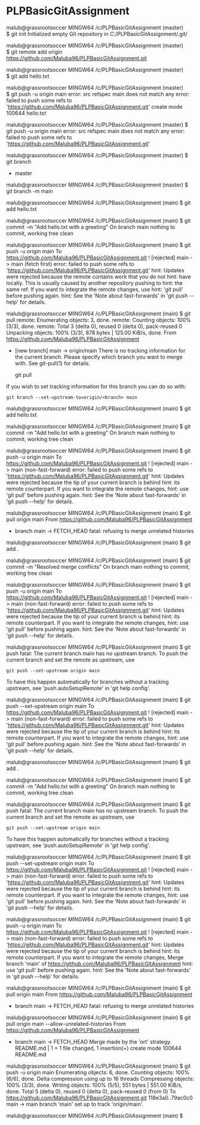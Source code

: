 # PLPBasicGitAssignment
malub@grassrootsoccer MINGW64 /c/PLPBasicGitAssignment (master)       
$ git init
Initialized empty Git repository in C:/PLPBasicGitAssignment/.git/    

malub@grassrootsoccer MINGW64 /c/PLPBasicGitAssignment (master)       
$ git remote add origin https://github.com/Maluba96/PLPBasicGitAssignment.git

malub@grassrootsoccer MINGW64 /c/PLPBasicGitAssignment (master)       
$ git add hello.txt

malub@grassrootsoccer MINGW64 /c/PLPBasicGitAssignment (master)       
$ git push -u origin main
error: src refspec main does not match any
error: failed to push some refs to 'https://github.com/Maluba96/PLPBasicGitAssignment.git'
 create mode 100644 hello.txt

malub@grassrootsoccer MINGW64 /c/PLPBasicGitAssignment (master)
$ git push -u origin main
error: src refspec main does not match any
error: failed to push some refs to 'https://github.com/Maluba96/PLPBasicGitAssignment.git'

malub@grassrootsoccer MINGW64 /c/PLPBasicGitAssignment (master)
$ git branch
* master

malub@grassrootsoccer MINGW64 /c/PLPBasicGitAssignment (master)
$ git branch -m main

malub@grassrootsoccer MINGW64 /c/PLPBasicGitAssignment (main)
$ git add hello.txt

malub@grassrootsoccer MINGW64 /c/PLPBasicGitAssignment (main)
$ git commit -m "Add hello.txt with a greeting"
On branch main
nothing to commit, working tree clean

malub@grassrootsoccer MINGW64 /c/PLPBasicGitAssignment (main)
$ git push -u origin main
To https://github.com/Maluba96/PLPBasicGitAssignment.git
 ! [rejected]        main -> main (fetch first)
error: failed to push some refs to 'https://github.com/Maluba96/PLPBasicGitAssignment.git'
hint: Updates were rejected because the remote contains work that you do not
hint: have locally. This is usually caused by another repository pushing to
hint: the same ref. If you want to integrate the remote changes, use
hint: 'git pull' before pushing again.
hint: See the 'Note about fast-forwards' in 'git push --help' for details.

malub@grassrootsoccer MINGW64 /c/PLPBasicGitAssignment (main)
$ git pull
remote: Enumerating objects: 3, done.
remote: Counting objects: 100% (3/3), done.
remote: Total 3 (delta 0), reused 0 (delta 0), pack-reused 0
Unpacking objects: 100% (3/3), 878 bytes | 125.00 KiB/s, done.
From https://github.com/Maluba96/PLPBasicGitAssignment
 * [new branch]      main       -> origin/main
There is no tracking information for the current branch.
Please specify which branch you want to merge with.
See git-pull(1) for details.

    git pull <remote> <branch>

If you wish to set tracking information for this branch you can do so with:

    git branch --set-upstream-to=origin/<branch> main


malub@grassrootsoccer MINGW64 /c/PLPBasicGitAssignment (main)
$ git add hello.txt

malub@grassrootsoccer MINGW64 /c/PLPBasicGitAssignment (main)
$ git commit -m "Add hello.txt with a greeting"
On branch main
nothing to commit, working tree clean

malub@grassrootsoccer MINGW64 /c/PLPBasicGitAssignment (main)
$ git push -u origin main
To https://github.com/Maluba96/PLPBasicGitAssignment.git
 ! [rejected]        main -> main (non-fast-forward)
error: failed to push some refs to 'https://github.com/Maluba96/PLPBasicGitAssignment.git'
hint: Updates were rejected because the tip of your current branch is behind
hint: its remote counterpart. If you want to integrate the remote changes,
hint: use 'git pull' before pushing again.
hint: See the 'Note about fast-forwards' in 'git push --help' for details.

malub@grassrootsoccer MINGW64 /c/PLPBasicGitAssignment (main)
$ git pull origin main
From https://github.com/Maluba96/PLPBasicGitAssignment
 * branch            main       -> FETCH_HEAD
fatal: refusing to merge unrelated histories

malub@grassrootsoccer MINGW64 /c/PLPBasicGitAssignment (main)
$ git add .

malub@grassrootsoccer MINGW64 /c/PLPBasicGitAssignment (main)
$ git commit -m "Resolved merge conflicts"
On branch main
nothing to commit, working tree clean

malub@grassrootsoccer MINGW64 /c/PLPBasicGitAssignment (main)
$ git push -u origin main
To https://github.com/Maluba96/PLPBasicGitAssignment.git
 ! [rejected]        main -> main (non-fast-forward)
error: failed to push some refs to 'https://github.com/Maluba96/PLPBasicGitAssignment.git'
hint: Updates were rejected because the tip of your current branch is behind
hint: its remote counterpart. If you want to integrate the remote changes,
hint: use 'git pull' before pushing again.
hint: See the 'Note about fast-forwards' in 'git push --help' for details.

malub@grassrootsoccer MINGW64 /c/PLPBasicGitAssignment (main)
$ git push
fatal: The current branch main has no upstream branch.
To push the current branch and set the remote as upstream, use

    git push --set-upstream origin main

To have this happen automatically for branches without a tracking
upstream, see 'push.autoSetupRemote' in 'git help config'.


malub@grassrootsoccer MINGW64 /c/PLPBasicGitAssignment (main)
$ git push --set-upstream origin main
To https://github.com/Maluba96/PLPBasicGitAssignment.git
 ! [rejected]        main -> main (non-fast-forward)
error: failed to push some refs to 'https://github.com/Maluba96/PLPBasicGitAssignment.git'
hint: Updates were rejected because the tip of your current branch is behind
hint: its remote counterpart. If you want to integrate the remote changes,
hint: use 'git pull' before pushing again.
hint: See the 'Note about fast-forwards' in 'git push --help' for details.

malub@grassrootsoccer MINGW64 /c/PLPBasicGitAssignment (main)
$ git add .

malub@grassrootsoccer MINGW64 /c/PLPBasicGitAssignment (main)
$ git commit -m "Add hello.txt with a greeting"
On branch main
nothing to commit, working tree clean

malub@grassrootsoccer MINGW64 /c/PLPBasicGitAssignment (main)
$ git push
fatal: The current branch main has no upstream branch.
To push the current branch and set the remote as upstream, use

    git push --set-upstream origin main

To have this happen automatically for branches without a tracking
upstream, see 'push.autoSetupRemote' in 'git help config'.


malub@grassrootsoccer MINGW64 /c/PLPBasicGitAssignment (main)
$ git push --set-upstream origin main
To https://github.com/Maluba96/PLPBasicGitAssignment.git
 ! [rejected]        main -> main (non-fast-forward)
error: failed to push some refs to 'https://github.com/Maluba96/PLPBasicGitAssignment.git'
hint: Updates were rejected because the tip of your current branch is behind
hint: its remote counterpart. If you want to integrate the remote changes,
hint: use 'git pull' before pushing again.
hint: See the 'Note about fast-forwards' in 'git push --help' for details.

malub@grassrootsoccer MINGW64 /c/PLPBasicGitAssignment (main)
$ git push -u origin main
To https://github.com/Maluba96/PLPBasicGitAssignment.git
 ! [rejected]        main -> main (non-fast-forward)
error: failed to push some refs to 'https://github.com/Maluba96/PLPBasicGitAssignment.git'
hint: Updates were rejected because the tip of your current branch is behind
hint: its remote counterpart. If you want to integrate the remote changes,
Merge branch 'main' of https://github.com/Maluba96/PLPBasicGitAssignment
hint: use 'git pull' before pushing again.
hint: See the 'Note about fast-forwards' in 'git push --help' for details.

malub@grassrootsoccer MINGW64 /c/PLPBasicGitAssignment (main)
$ git pull origin main
From https://github.com/Maluba96/PLPBasicGitAssignment
 * branch            main       -> FETCH_HEAD
fatal: refusing to merge unrelated histories

malub@grassrootsoccer MINGW64 /c/PLPBasicGitAssignment (main)
$ git pull origin main --allow-unrelated-histories
From https://github.com/Maluba96/PLPBasicGitAssignment
 * branch            main       -> FETCH_HEAD
Merge made by the 'ort' strategy.
 README.md | 1 +
 1 file changed, 1 insertion(+)
 create mode 100644 README.md

malub@grassrootsoccer MINGW64 /c/PLPBasicGitAssignment (main)
$ git push -u origin main
Enumerating objects: 6, done.
Counting objects: 100% (6/6), done.
Delta compression using up to 16 threads
Compressing objects: 100% (3/3), done.
Writing objects: 100% (5/5), 551 bytes | 551.00 KiB/s, done.
Total 5 (delta 0), reused 0 (delta 0), pack-reused 0 (from 0)
To https://github.com/Maluba96/PLPBasicGitAssignment.git
   118e3a0..79ac0c0  main -> main
branch 'main' set up to track 'origin/main'.

malub@grassrootsoccer MINGW64 /c/PLPBasicGitAssignment (main)
$
